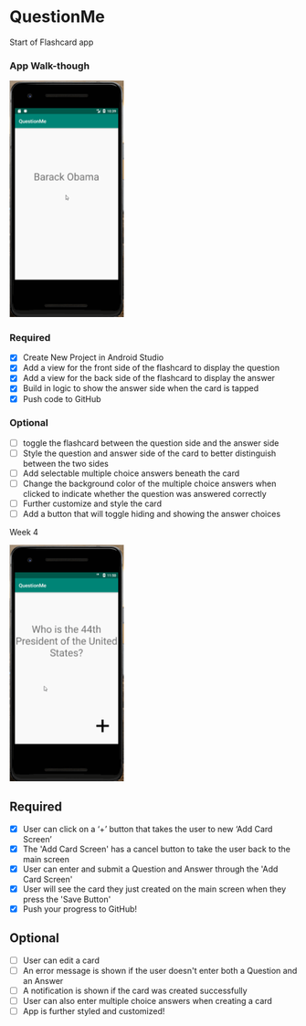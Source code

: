 # QuestionMe
Start of Flashcard  app
### App Walk-though
<img src="https://github.com/Tedla2001/QuestionMe/blob/master/QuestionMe.gif" width=200><br>

### Required

- [X]  Create New Project in Android Studio
- [X]  Add a view for the front side of the flashcard to display the question
- [X]  Add a view for the back side of the flashcard to display the answer
- [X]  Build in logic to show the answer side when the card is tapped
- [X]  Push code to GitHub

### Optional

- [ ]  toggle the flashcard between the question side and the answer side
- [ ]  Style the question and answer side of the card to better distinguish between the two sides
- [ ]  Add selectable multiple choice answers beneath the card
- [ ]  Change the background color of the multiple choice answers when clicked to indicate whether the question was answered correctly
- [ ]  Further customize and style the card
- [ ]  Add a button that will toggle hiding and showing the answer choices

Week 4

<img src="https://github.com/Tedla2001/QuestionMe/blob/master/QuestionMe2.gif" width=200><br>

## Required
- [X] User can click on a ‘+’ button that takes the user to new ‘Add Card Screen’
- [X] The 'Add Card Screen' has a cancel button to take the user back to the main screen
- [X] User can enter and submit a Question and Answer through the 'Add Card Screen'
- [X] User will see the card they just created on the main screen when they press the 'Save Button'
- [X] Push your progress to GitHub!

## Optional
- [ ] User can edit a card
- [ ] An error message is shown if the user doesn't enter both a Question and an Answer
- [ ] A notification is shown if the card was created successfully
- [ ] User can also enter multiple choice answers when creating a card
- [ ] App is further styled and customized!
